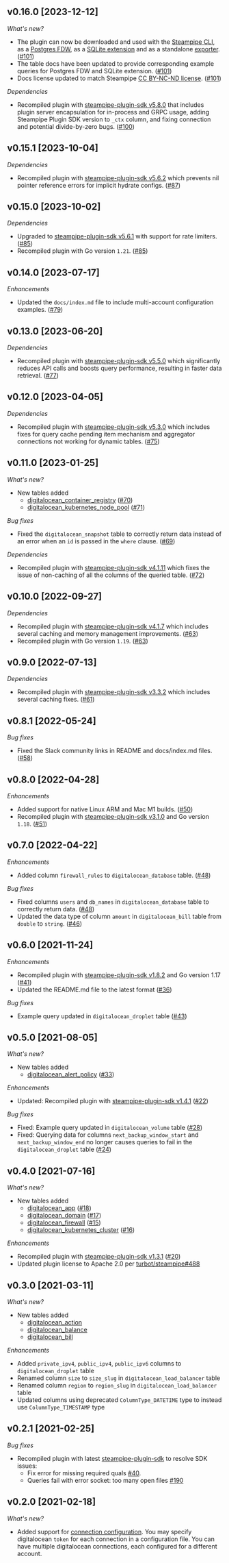 ## v0.16.0 [2023-12-12]

_What's new?_

- The plugin can now be downloaded and used with the [Steampipe CLI](https://steampipe.io/docs), as a [Postgres FDW](https://steampipe.io/docs/steampipe_postgres/overview), as a [SQLite extension](https://steampipe.io/docs//steampipe_sqlite/overview) and as a standalone [exporter](https://steampipe.io/docs/steampipe_export/overview). ([#101](https://github.com/turbot/steampipe-plugin-digitalocean/pull/101))
- The table docs have been updated to provide corresponding example queries for Postgres FDW and SQLite extension. ([#101](https://github.com/turbot/steampipe-plugin-digitalocean/pull/101))
- Docs license updated to match Steampipe [CC BY-NC-ND license](https://github.com/turbot/steampipe-plugin-digitalocean/blob/main/docs/LICENSE). ([#101](https://github.com/turbot/steampipe-plugin-digitalocean/pull/101))

_Dependencies_

- Recompiled plugin with [steampipe-plugin-sdk v5.8.0](https://github.com/turbot/steampipe-plugin-sdk/blob/main/CHANGELOG.md#v580-2023-12-11) that includes plugin server encapsulation for in-process and GRPC usage, adding Steampipe Plugin SDK version to `_ctx` column, and fixing connection and potential divide-by-zero bugs. ([#100](https://github.com/turbot/steampipe-plugin-digitalocean/pull/100))

## v0.15.1 [2023-10-04]

_Dependencies_

- Recompiled plugin with [steampipe-plugin-sdk v5.6.2](https://github.com/turbot/steampipe-plugin-sdk/blob/main/CHANGELOG.md#v562-2023-10-03) which prevents nil pointer reference errors for implicit hydrate configs. ([#87](https://github.com/turbot/steampipe-plugin-digitalocean/pull/87))

## v0.15.0 [2023-10-02]

_Dependencies_

- Upgraded to [steampipe-plugin-sdk v5.6.1](https://github.com/turbot/steampipe-plugin-sdk/blob/main/CHANGELOG.md#v561-2023-09-29) with support for rate limiters. ([#85](https://github.com/turbot/steampipe-plugin-digitalocean/pull/85))
- Recompiled plugin with Go version `1.21`. ([#85](https://github.com/turbot/steampipe-plugin-digitalocean/pull/85))

## v0.14.0 [2023-07-17]

_Enhancements_

- Updated the `docs/index.md` file to include multi-account configuration examples. ([#79](https://github.com/turbot/steampipe-plugin-digitalocean/pull/79))

## v0.13.0 [2023-06-20]

_Dependencies_

- Recompiled plugin with [steampipe-plugin-sdk v5.5.0](https://github.com/turbot/steampipe-plugin-sdk/blob/v5.5.0/CHANGELOG.md#v550-2023-06-16) which significantly reduces API calls and boosts query performance, resulting in faster data retrieval. ([#77](https://github.com/turbot/steampipe-plugin-digitalocean/pull/77))

## v0.12.0 [2023-04-05]

_Dependencies_

- Recompiled plugin with [steampipe-plugin-sdk v5.3.0](https://github.com/turbot/steampipe-plugin-sdk/blob/main/CHANGELOG.md#v530-2023-03-16) which includes fixes for query cache pending item mechanism and aggregator connections not working for dynamic tables. ([#75](https://github.com/turbot/steampipe-plugin-digitalocean/pull/75))

## v0.11.0 [2023-01-25]

_What's new?_

- New tables added
  - [digitalocean_container_registry](https://hub.steampipe.io/plugins/turbot/digitalocean/tables/digitalocean_container_registry) ([#70](https://github.com/turbot/steampipe-plugin-digitalocean/pull/70))
  - [digitalocean_kubernetes_node_pool](https://hub.steampipe.io/plugins/turbot/digitalocean/tables/digitalocean_kubernetes_node_pool) ([#71](https://github.com/turbot/steampipe-plugin-digitalocean/pull/71))

_Bug fixes_

- Fixed the `digitalocean_snapshot` table to correctly return data instead of an error when an `id` is passed in the `where` clause. ([#69](https://github.com/turbot/steampipe-plugin-digitalocean/pull/69))

_Dependencies_

- Recompiled plugin with [steampipe-plugin-sdk v4.1.11](https://github.com/turbot/steampipe-plugin-sdk/blob/main/CHANGELOG.md#v4111-2023-01-24) which fixes the issue of non-caching of all the columns of the queried table. ([#72](https://github.com/turbot/steampipe-plugin-digitalocean/pull/72))

## v0.10.0 [2022-09-27]

_Dependencies_

- Recompiled plugin with [steampipe-plugin-sdk v4.1.7](https://github.com/turbot/steampipe-plugin-sdk/blob/main/CHANGELOG.md#v417-2022-09-08) which includes several caching and memory management improvements. ([#63](https://github.com/turbot/steampipe-plugin-digitalocean/pull/63))
- Recompiled plugin with Go version `1.19`. ([#63](https://github.com/turbot/steampipe-plugin-digitalocean/pull/63))

## v0.9.0 [2022-07-13]

_Dependencies_

- Recompiled plugin with [steampipe-plugin-sdk v3.3.2](https://github.com/turbot/steampipe-plugin-sdk/blob/main/CHANGELOG.md#v332--2022-07-11) which includes several caching fixes. ([#61](https://github.com/turbot/steampipe-plugin-digitalocean/pull/61))

## v0.8.1 [2022-05-24]

_Bug fixes_

- Fixed the Slack community links in README and docs/index.md files. ([#58](https://github.com/turbot/steampipe-plugin-digitalocean/pull/58))

## v0.8.0 [2022-04-28]

_Enhancements_

- Added support for native Linux ARM and Mac M1 builds. ([#50](https://github.com/turbot/steampipe-plugin-digitalocean/pull/50))
- Recompiled plugin with [steampipe-plugin-sdk v3.1.0](https://github.com/turbot/steampipe-plugin-sdk/blob/main/CHANGELOG.md#v310--2022-03-30) and Go version `1.18`. ([#51](https://github.com/turbot/steampipe-plugin-digitalocean/pull/51))

## v0.7.0 [2022-04-22]

_Enhancements_

- Added column `firewall_rules` to `digitalocean_database` table. ([#48](https://github.com/turbot/steampipe-plugin-digitalocean/pull/48))

_Bug fixes_

- Fixed columns `users` and `db_names` in `digitalocean_database` table to correctly return data. ([#48](https://github.com/turbot/steampipe-plugin-digitalocean/pull/48))
- Updated the data type of column `amount` in `digitalocean_bill` table from `double` to `string`. ([#46](https://github.com/turbot/steampipe-plugin-digitalocean/pull/46))

## v0.6.0 [2021-11-24]

_Enhancements_

- Recompiled plugin with [steampipe-plugin-sdk v1.8.2](https://github.com/turbot/steampipe-plugin-sdk/blob/main/CHANGELOG.md#v182--2021-11-22) and Go version 1.17 ([#41](https://github.com/turbot/steampipe-plugin-digitalocean/pull/41))
- Updated the README.md file to the latest format ([#36](https://github.com/turbot/steampipe-plugin-digitalocean/pull/36))

_Bug fixes_

- Example query updated in `digitalocean_droplet` table ([#43](https://github.com/turbot/steampipe-plugin-digitalocean/pull/43))

## v0.5.0 [2021-08-05]

_What's new?_

- New tables added
  - [digitalocean_alert_policy](https://hub.steampipe.io/plugins/turbot/digitalocean/tables/digitalocean_alert_policy) ([#33](https://github.com/turbot/steampipe-plugin-digitalocean/pull/33))

_Enhancements_

- Updated: Recompiled plugin with [steampipe-plugin-sdk v1.4.1](https://github.com/turbot/steampipe-plugin-sdk/blob/main/CHANGELOG.md#v141--2021-07-20) ([#22](https://github.com/turbot/steampipe-plugin-digitalocean/pull/22))

_Bug fixes_

- Fixed: Example query updated in `digitalocean_volume` table ([#28](https://github.com/turbot/steampipe-plugin-digitalocean/pull/28))
- Fixed: Querying data for columns `next_backup_window_start` and `next_backup_window_end` no longer causes queries to fail in the `digitalocean_droplet` table ([#24](https://github.com/turbot/steampipe-plugin-digitalocean/pull/24))

## v0.4.0 [2021-07-16]

_What's new?_

- New tables added
  - [digitalocean_app](https://hub.steampipe.io/plugins/turbot/digitalocean/tables/digitalocean_app) ([#18](https://github.com/turbot/steampipe-plugin-digitalocean/pull/18))
  - [digitalocean_domain](https://hub.steampipe.io/plugins/turbot/digitalocean/tables/digitalocean_domain) ([#17](https://github.com/turbot/steampipe-plugin-digitalocean/pull/17))
  - [digitalocean_firewall](https://hub.steampipe.io/plugins/turbot/digitalocean/tables/digitalocean_firewall) ([#15](https://github.com/turbot/steampipe-plugin-digitalocean/pull/15))
  - [digitalocean_kubernetes_cluster](https://hub.steampipe.io/plugins/turbot/digitalocean/tables/digitalocean_kubernetes_cluster) ([#16](https://github.com/turbot/steampipe-plugin-digitalocean/pull/16))

_Enhancements_

- Recompiled plugin with [steampipe-plugin-sdk v1.3.1](https://github.com/turbot/steampipe-plugin-sdk/blob/main/CHANGELOG.md#v131--2021-07-15) ([#20](https://github.com/turbot/steampipe-plugin-digitalocean/pull/20))
- Updated plugin license to Apache 2.0 per [turbot/steampipe#488](https://github.com/turbot/steampipe/issues/488)

## v0.3.0 [2021-03-11]

_What's new?_

- New tables added
  - [digitalocean_action](https://hub.steampipe.io/plugins/turbot/digitalocean/tables/digitalocean_action)
  - [digitalocean_balance](https://hub.steampipe.io/plugins/turbot/digitalocean/tables/digitalocean_balance)
  - [digitalocean_bill](https://hub.steampipe.io/plugins/turbot/digitalocean/tables/digitalocean_bill)

_Enhancements_
- Added `private_ipv4`, `public_ipv4`, `public_ipv6` columns to `digitalocean_droplet` table
- Renamed column `size` to `size_slug` in `digitalocean_load_balancer` table
- Renamed column `region` to `region_slug` in `digitalocean_load_balancer` table
- Updated columns using deprecated `ColumnType_DATETIME` type to instead use `ColumnType_TIMESTAMP` type

## v0.2.1 [2021-02-25]

_Bug fixes_

- Recompiled plugin with latest [steampipe-plugin-sdk](https://github.com/turbot/steampipe-plugin-sdk) to resolve SDK issues:
  - Fix error for missing required quals [#40](https://github.com/turbot/steampipe-plugin-sdk/issues/42).
  - Queries fail with error socket: too many open files [#190](https://github.com/turbot/steampipe/issues/190)

## v0.2.0 [2021-02-18]

_What's new?_

- Added support for [connection configuration](https://github.com/turbot/steampipe-plugin-digitalocean/blob/main/docs/index.md#connection-configuration). You may specify digitalocean `token` for each connection in a configuration file. You can have multiple digitalocean connections, each configured for a different account.
